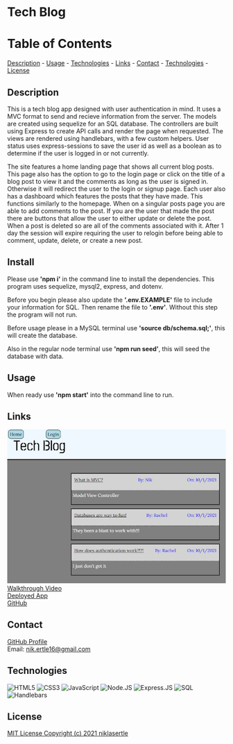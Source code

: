 # Tech Blog

# Table of Contents

[Description](#description) -
[Usage](#usage) - 
[Technologies](#technologies) -
[Links](#links) - 
[Contact](#contact) -
[Technologies](#technologies) -
[License](#license)

## Description

This is a tech blog app designed with user authentication in mind. It uses a MVC format to send and recieve information from the server. The models are created using sequelize for an SQL database. The controllers are built using Express to create API calls and render the page when requested. The views are rendered using handlebars, with a few custom helpers. User status uses express-sessions to save the user id as well as a boolean as to determine if the user is logged in or not currently.

The site features a home landing page that shows all current blog posts. This page also has the option to go to the login page or click on the title of a blog post to view it and the comments as long as the user is signed in. Otherwise it will redirect the user to the login or signup page. Each user also has a dashboard which features the posts that they have made. This functions similarly to the homepage. When on a singular posts page you are able to add comments to the post. If you are the user that made the post there are buttons that allow the user to either update or delete the post. When a post is deleted so are all of the comments associated with it. After 1 day the session will expire requiring the user to relogin before being able to comment, update, delete, or create a new post.

## Install

Please use **'npm i'** in the command line to install the dependencies. This program uses sequelize, mysql2, express, and dotenv.

Before you begin please also update the **'.env.EXAMPLE'** file to include your information for SQL. Then rename the file to **'.env'**. Without this step the program will not run.

Before usage please in a MySQL terminal use **'source db/schema.sql;'**, this will create the database.

Also in the regular node terminal use **'npm run seed'**, this will seed the database with data.

## Usage

When ready use **'npm start'** into the command line to run.

## Links

![Walkthrough Video](./assets/website-img.JPG)<br>
[Walkthrough Video]() <br>
[Deployed App]() <br>
[GitHub](https://github.com/niklasertle/nje-tech-blog)

## Contact

[GitHub Profile](https://github.com/niklasertle)<br>
Email: nik.ertle16@gmail.com

## Technologies

![HTML5](https://img.shields.io/static/v1?style=for-the-badge&message=HTML5&color=E34F26&logo=HTML5&logoColor=FFFFFF&label=)
![CSS3](https://img.shields.io/static/v1?style=for-the-badge&message=CSS3&color=1572B6&logo=CSS3&logoColor=FFFFFF&label=)
![JavaScript](https://img.shields.io/static/v1?style=for-the-badge&message=JavaScript&color=222222&logo=JavaScript&logoColor=F7DF1E&label=)
![Node.JS](https://img.shields.io/static/v1?style=for-the-badge&message=Node.JS&color=222222&logo=Node.JS&logoColor=F7DF1E&label=)
![Express.JS](https://img.shields.io/static/v1?style=for-the-badge&message=Express.JS&color=222222&label=)
![SQL](https://img.shields.io/static/v1?style=for-the-badge&message=SQL&color=222222&label=)
![Handlebars](https://img.shields.io/static/v1?style=for-the-badge&message=Handlebars&color=222222&label=)

## License

[MIT License Copyright (c) 2021 niklasertle](LICENSE)
